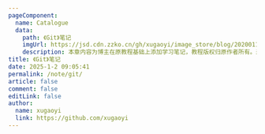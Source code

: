 ```yaml
---
pageComponent:
  name: Catalogue
  data:
    path: 《Git》笔记
    imgUrl: https://jsd.cdn.zzko.cn/gh/xugaoyi/image_store/blog/20200112160453.png
    description: 本章内容为博主在原教程基础上添加学习笔记，教程版权归原作者所有。来源：<a href='https://es6.ruanyifeng.com/' target='_blank'>ES6教程</a>
title: 《Git》笔记
date: 2025-1-2 09:05:41
permalink: /note/git/
article: false
comment: false
editLink: false
author:
  name: xugaoyi
  link: https://github.com/xugaoyi
---
```

